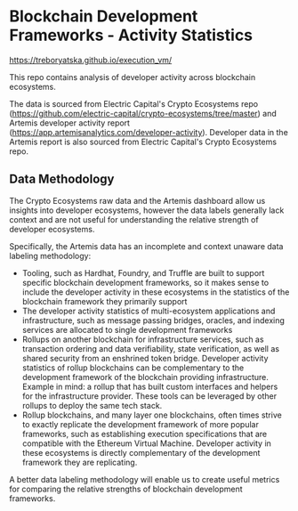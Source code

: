 # Blockchain Development Frameworks - Activity Statistics

https://treboryatska.github.io/execution_vm/

This repo contains analysis of developer activity across blockchain ecosystems. 

The data is sourced from Electric Capital's Crypto Ecosystems repo (https://github.com/electric-capital/crypto-ecosystems/tree/master) and Artemis developer activity report (https://app.artemisanalytics.com/developer-activity). Developer data in the Artemis report is also sourced from Electric Capital's Crypto Ecosystems repo.

## Data Methodology
The Crypto Ecosystems raw data and the Artemis dashboard allow us insights into developer ecosystems, however the data labels generally lack context and are not useful for understanding the relative strength of developer ecosystems. 

Specifically, the Artemis data has an incomplete and context unaware data labeling methodology:
- Tooling, such as Hardhat, Foundry, and Truffle are built to support specific blockchain development frameworks, so it makes sense to include the developer activity in these ecosystems in the statistics of the blockchain framework they primarily support
- The developer activity statistics of multi-ecosystem applications and infrastructure, such as message passing bridges, oracles, and indexing services are allocated to single development frameworks
- Rollups on another blockchain for infrastructure services, such as transaction ordering and data verifiability, state verification, as well as shared security from an enshrined token bridge. Developer activity statistics of rollup blockchains can be complementary to the development framework of the blockchain providing infrastructure. Example in mind: a rollup that has built custom interfaces and helpers for the infrastructure provider. These tools can be leveraged by other rollups to deploy the same tech stack. 
- Rollup blockchains, and many layer one blockchains, often times strive to exactly replicate the development framework of more popular frameworks, such as establishing execution specifications that are compatible with the Ethereum Virtual Machine. Developer activity in these ecosystems is directly complementary of the development framework they are replicating. 

A better data labeling methodology will enable us to create useful metrics for comparing the relative strengths of blockchain development frameworks. 
